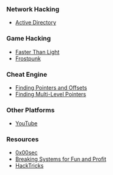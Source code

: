 
<div hidden>
/* work in progress */
### Walkthroughs
- 
</div>

### Network Hacking
- [Active Directory](/active-directory)

### Game Hacking 
- [Faster Than Light](/ftl)
- [Frostpunk](/frostpunk)

### Cheat Engine
- [Finding Pointers and Offsets](/cheat-engine-basic-pointers)
- [Finding Multi-Level Pointers](/cheat-engine-multi-pointers)

### Other Platforms
- [YouTube](https://www.youtube.com/channel/UCbTeB7N1bBcAJsopsU5YAkg)


### Resources
- [0x00sec](https://0x00sec.org/)
- [Breaking Systems for Fun and Profit](https://breakingsystemsforfunandprofit.com)
- [HackTricks](https://book.hacktricks.xyz/)

